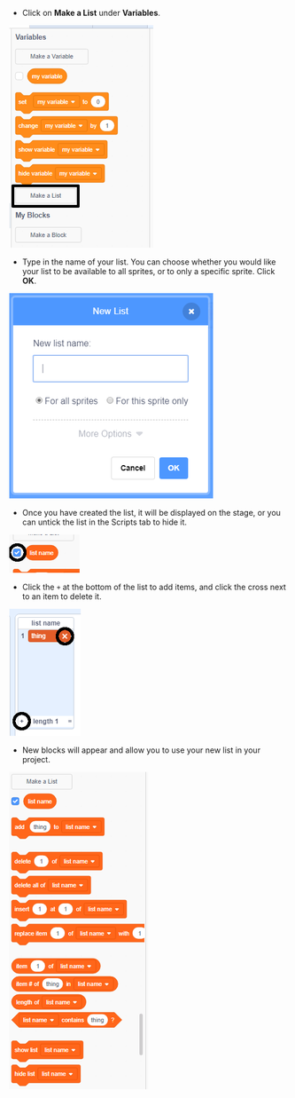 + Click on **Make a List** under **Variables**.

![Make a list](images/make-a-list-annotated.png)

+ Type in the name of your list. You can choose whether you would like your list to be available to all sprites, or to only a specific sprite. Click **OK**.

![List name](images/list-name.png)

+ Once you have created the list, it will be displayed on the stage, or you can untick the list in the Scripts tab to hide it.

![List show/hide](images/list-show-hide-annotated.png)

+ Click the `+` at the bottom of the list to add items, and click the cross next to an item to delete it.

![List show/hide](images/list-add-delete-annotated.png)

+ New blocks will appear and allow you to use your new list in your project.

![List blocks](images/list-blocks.png)
